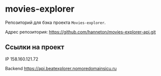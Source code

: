 # movies-explorer
Репозиторий для бэка проекта `Movies-explorer`.

Адрес репозитория: https://github.com/hanneton/movies-explorer-api.git

## Ссылки на проект

IP  158.160.121.72

Backend  https://api.beatexplorer.nomoredomainsicu.ru


